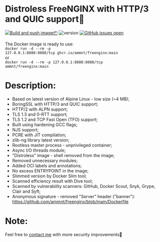 # Distroless FreeNGINX with HTTP/3 and QUIC support🚀

[![Build and push image📦](https://github.com/ammnt/freenginx/actions/workflows/build.yml/badge.svg)](https://github.com/ammnt/freenginx/actions/workflows/build.yml)
![version](https://img.shields.io/badge/version-1.27.3-blue)
[![GitHub issues open](https://img.shields.io/github/issues/ammnt/freenginx.svg)](https://github.com/ammnt/freenginx/issues)

The Docker image is ready to use:<br>
<code>docker run -d --rm -p 127.0.0.1:8080:8080/tcp ghcr.io/ammnt/freenginx:main</code><br>
or<br>
<code>docker run -d --rm -p 127.0.0.1:8080:8080/tcp ammnt/freenginx:main</code>

# Description:

- Based on latest version of Alpine Linux - low size (~4 MB);
- BoringSSL with HTTP/3 and QUIC support;
- HTTP/2 with ALPN support;
- TLS 1.3 and 0-RTT support;
- TLS 1.2 and TCP Fast Open (TFO) support;
- Built using hardening GCC flags;
- NJS support;
- PCRE with JIT compilation;
- zlib-ng library latest version;
- Rootless master process - unprivileged container;
- Async I/O threads module;
- "Distroless" image - shell removed from the image;
- Removed unnecessary modules;
- Added OCI labels and annotations;
- No excess ENTRYPOINT in the image;
- Slimmed version by Docker Slim tool;
- Scanned efficiency result with Dive tool;
- Scanned by vulnerability scanners: GitHub, Docker Scout, Snyk, Grype, Clair and Syft;
- Anonymous signature - removed "Server" header ("banner"):<br>
https://github.com/ammnt/freenginx/blob/main/Dockerfile

# Note:

Feel free to <a href="https://github.com/ammnt/freenginx/issues/new">contact me</a> with more security improvements🙋

